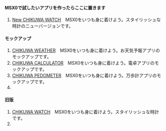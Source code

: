 #### MSX0で試したいアプリを作ったらここに置きます
1. [New CHIKUWA WATCH](https://github.com/chikuwa-empire/msx0-iot/tree/main/NEW_CHIKUWA_WATCH)　MSX0をいつも身に着けよう。スタイリッシュな時計のニューバージョンです。

#### モックアップ
1. [CHIKUWA WEATHER](https://github.com/chikuwa-empire/msx0-iot/tree/main/CHIKUWA_WEATHER)　MSX0をいつも身に着けよう。お天気予報アプリのモックアップです。
1. [CHIKUWA CALCULATOR](https://github.com/chikuwa-empire/msx0-iot/tree/main/CHIKUWA_CALCULATOR)　MSX0をいつも身に着けよう。電卓アプリのモックアップです。
1. [CHIKUWA PEDOMETER](https://github.com/chikuwa-empire/msx0-iot/tree/main/CHIKUWA_PEDOMETER)　MSX0をいつも身に着けよう。万歩計アプリのモックアップです。
1.

#### 旧版
1. [CHIKUWA WATCH](https://github.com/chikuwa-empire/msx0-iot/tree/main/CHIKUWA_WATCH)　MSX0をいつも身に着けよう。スタイリッシュな時計です。
1.
